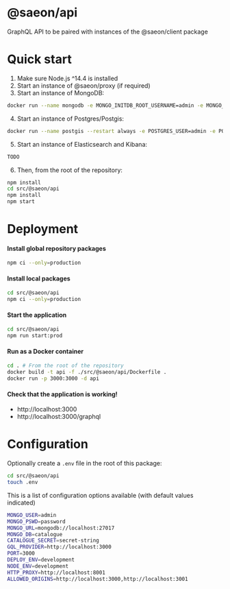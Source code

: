# @saeon/api

GraphQL API to be paired with instances of the @saeon/client package

# Quick start

1. Make sure Node.js ^14.4 is installed
2. Start an instance of @saeon/proxy (if required)
3. Start an instance of MongoDB:

```sh
docker run --name mongodb -e MONGO_INITDB_ROOT_USERNAME=admin -e MONGO_INITDB_ROOT_PASSWORD=password -d -p 27017:27017 mongo:latest
```

4. Start an instance of Postgres/Postgis:
```sh
docker run --name postgis --restart always -e POSTGRES_USER=admin -e POSTGRES_PASSWORD=password -e POSTGRES_DB=catalogue -d -p 5442:5432  postgis/postgis:12-3.0
```

5. Start an instance of Elasticsearch and Kibana:

```sh
TODO
```

6. Then, from the root of the repository:

```sh
npm install
cd src/@saeon/api
npm install
npm start
```

# Deployment

#### Install global repository packages

```sh
npm ci --only=production
```

#### Install local packages

```sh
cd src/@saeon/api
npm ci --only=production
```

#### Start the application

```sh
cd src/@saeon/api
npm run start:prod
```

#### Run as a Docker container

```sh
cd . # From the root of the repository
docker build -t api -f ./src/@saeon/api/Dockerfile .
docker run -p 3000:3000 -d api
```

#### Check that the application is working!

- http://localhost:3000
- http://localhost:3000/graphql

# Configuration

Optionally create a `.env` file in the root of this package:

```sh
cd src/@saeon/api
touch .env
```

This is a list of configuration options available (with default values indicated)

```sh
MONGO_USER=admin
MONGO_PSWD=password
MONGO_URL=mongodb://localhost:27017
MONGO_DB=catalogue
CATALOGUE_SECRET=secret-string
GQL_PROVIDER=http://localhost:3000
PORT=3000
DEPLOY_ENV=development
NODE_ENV=development
HTTP_PROXY=http://localhost:8001
ALLOWED_ORIGINS=http://localhost:3000,http://localhost:3001
```

